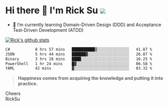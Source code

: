 # Hi there 👋 I'm Rick Su ![](https://komarev.com/ghpvc/?username=ricksu978)
<!--
**ricksu978/ricksu978** is a ✨ _special_ ✨ repository because its `README.md` (this file) appears on your GitHub profile.

Here are some ideas to get you started:

- 🔭 I’m currently working on ...
-->
- 🌱 I’m currently learning Domain-Driven Design (DDD) and Acceptance Test-Driven Development (ATDD)
<!--
- 👯 I’m looking to collaborate on ...
- 🤔 I’m looking for help with ...
- 💬 Ask me about ...
- 📫 How to reach me: ...
- 😄 Pronouns: ...
- ⚡ Fun fact: ...
-->
[![Rick's github stats](https://github-readme-stats.vercel.app/api?username=ricksu978&theme=dark)](https://github.com/ricksu978/ricksu978)

<!--START_SECTION:waka-->

```txt
C#           8 hrs 57 mins   ██████████▒░░░░░░░░░░░░░░   41.87 %
JSON         5 hrs 44 mins   ██████▓░░░░░░░░░░░░░░░░░░   26.87 %
Binary       3 hrs 28 mins   ████░░░░░░░░░░░░░░░░░░░░░   16.25 %
PowerShell   1 hr 24 mins    █▓░░░░░░░░░░░░░░░░░░░░░░░   06.58 %
YAML         42 mins         ▓░░░░░░░░░░░░░░░░░░░░░░░░   03.32 %
```

<!--END_SECTION:waka-->

> **Happiness comes from acquiring the knowledge and putting it into practice.**

Cheers  
RickSu 
